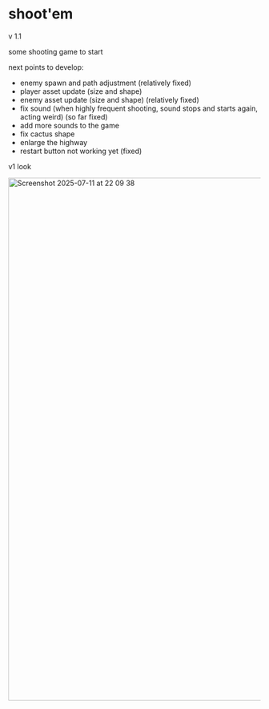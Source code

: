 # shoot'em

v 1.1

some shooting game to start

next points to develop:
  - enemy spawn and path adjustment (relatively fixed)
  - player asset update (size and shape)
  - enemy asset update (size and shape) (relatively fixed)
  - fix sound (when highly frequent shooting, sound stops and starts again, acting weird) (so far fixed)
  - add more sounds to the game 
  - fix cactus shape
  - enlarge the highway
  - restart button not working yet (fixed)

v1 look

<img width="1096" height="1043" alt="Screenshot 2025-07-11 at 22 09 38" src="https://github.com/user-attachments/assets/a88cba7f-cec3-48b4-84ab-08ce24035d28" />

